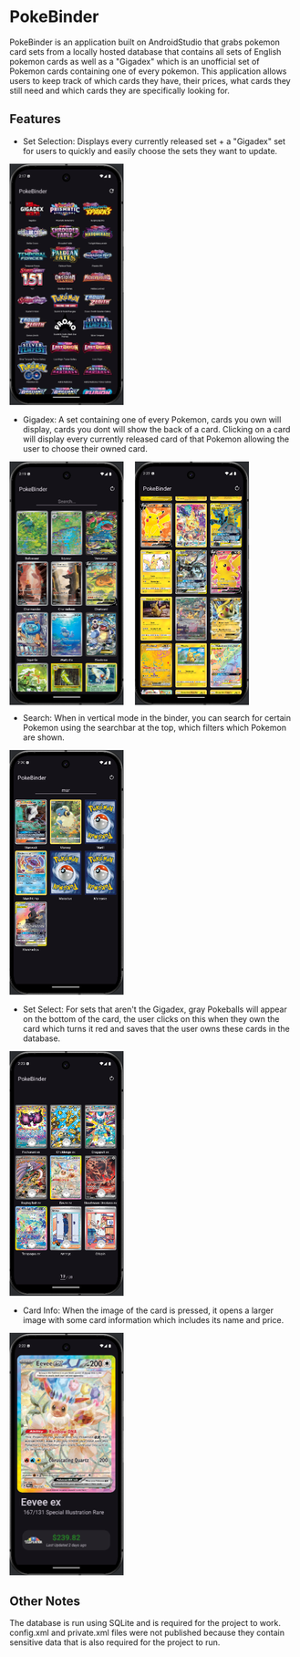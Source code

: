 # PokeBinder

PokeBinder is an application built on AndroidStudio that grabs pokemon card sets from a locally hosted database that contains all sets of English 
pokemon cards as well as a "Gigadex" which is an unofficial set of Pokemon cards containing one of every pokemon. This application allows users
to keep track of which cards they have, their prices, what cards they still need and which cards they are specifically looking for.

## Features

*   Set Selection: Displays every currently released set + a "Gigadex" set for users to quickly and easily choose the sets they want to update.
<img src="app/src/main/res/drawable/poke_set.png" alt="Set Image" width="200"/>

*   Gigadex: A set containing one of every Pokemon, cards you own will display, cards you dont will show the back of a card. Clicking on a card will
display every currently released card of that Pokemon allowing the user to choose their owned card.
<div style="display: flex; gap: 20px;">
    <img src="app/src/main/res/drawable/poke_gigadex.png" alt="Gigadex Image" width="200"/>
    <img src="app/src/main/res/drawable/poke_gigaselect.png" alt="Gigadex Select Image" width="200"/>
</div>

*   Search: When in vertical mode in the binder, you can search for certain Pokemon using the searchbar at the top, which filters which Pokemon are shown.
<img src="app/src/main/res/drawable/poke_search.png" alt="Search Image" width="200"/>

*   Set Select: For sets that aren't the Gigadex, gray Pokeballs will appear on the bottom of the card, the user clicks on this when they own the card
which turns it red and saves that the user owns these cards in the database.
<img src="app/src/main/res/drawable/poke_set_cards.png" alt="Set Select Image" width="200"/>

*   Card Info: When the image of the card is pressed, it opens a larger image with some card information which includes its name and price.
<img src="app/src/main/res/drawable/poke_card_info.png" alt="Card Info Image" width="200"/>

## Other Notes
The database is run using SQLite and is required for the project to work.
config.xml and private.xml files were not published because they contain sensitive data that is also required for the project to run.
